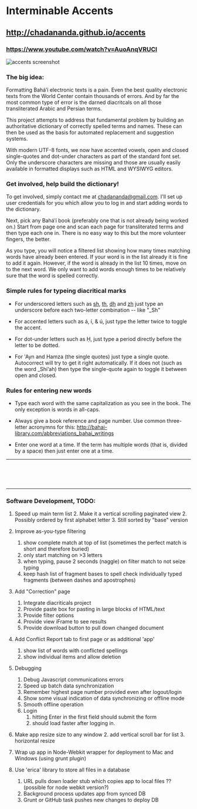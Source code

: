 # Interminable Accents

## http://chadananda.github.io/accents

### https://www.youtube.com/watch?v=AuoAnqVRUCI

![accents screenshot](http://content.screencast.com/users/chadananda/folders/Jing/media/898cce0f-4105-42ae-97cc-af4fdba8bd92/00000490.png)


### The big idea:

Formatting Bahá’í electronic texts is a pain. Even the best quality electronic texts from the World Center contain thousands of errors. And by far the most common type of error is the darned diacritcals on all those transliterated Arabic and Persian terms.

This project attempts to address that fundamental problem by building an authoritative dictionary of correctly spelled terms and names. These can then be used as the basis for automated replacement and suggestion systems.

With modern UTF-8 fonts, we now have accented vowels, open and closed single-quotes and dot-under characters as part of the standard font set. Only the underscore characters are missing and those are usually easily available in formatted displays such as HTML and WYSIWYG editors.



### Get involved, help build the dictionary!

To get involved, simply contact me at <chadananda@gmail.com>. I'll set up user credentials for you which allow you to log in and start adding words to the dictionary.

Next, pick any Bahá’í book (preferably one that is not already being worked on.) Start from page one and scan each page for transliterated terms and then type each one in. There is no easy way to this but the more volunteer fingers, the better.

As you type, you will notice a filtered list showing how many times matching words have already been entered. If your word is in the list already it is fine to add it again. However, if the word is already in the list 10 times, move on to the next word. We only want to add words enough times to be relatively sure that the word is spelled correctly.



### Simple rules for typeing diacritical marks

* For underscored letters such as <u>sh</u>, <u>th</u>, <u>dh</u> and <u>zh</u> just type an underscore before each two-letter combination -- like "_Sh"

* For accented letters such as á, í, & ú, just type the letter twice to toggle the accent.

* For dot-under letters such as Ḥ, just type a period directly before the letter to be dotted.

* For 'Ayn and Hamza (the single quotes) just type a single quote. Autocorrect will try to get it right automatically. If it does not (such as the word _Shí‘ah) then type the single-quote again to toggle it between open and closed.



### Rules for entering new words

* Type each word with the same capitalization as you see in the book. The only exception is words in all-caps.

* Always give a book reference and page number. Use common three-letter acronymns for this: http://bahai-library.com/abbreviations_bahai_writings

* Enter one word at a time. If the term has multiple words (that is, divided by a space) then just enter one at a time.



------------------------

<br><br><br>
 
------------------------


### Software Development, TODO:

1. Speed up main term list 
    2. Make it a vertical scrolling paginated view
    2. Possibly ordered by first alphabet letter 
    3. Still sorted by "base" version

1. Improve as-you-type filtering
    1. show complete match at top of list (sometimes the perfect match is short and therefore buried)
    2. only start matching on >3 letters
    3. when typing, pause 2 seconds (naggle) on filter match to not seize typing
    4. keep hash list of fragment bases to spell check individually typed fragments (between dashes and apostrophes)

1. Add "Correction" page
   1. Integrate diacriticals project
   2. Provide paste box for pasting in large blocks of HTML/text
   3. Provide filter options
   3. Provide view iFrame to see results
   4. Provide download button to pull down changed document

1. Add Conflict Report tab to first page or as additional 'app'
   1. show list of words with conflicted spellings
   2. show individual items and allow deletion 

1. Debugging
   1. Debug Javascript communications errors
   2. Speed up batch data synchronization
   3. Remember highest page number provided even after logout/login
   3. Show some visual indication of data synchronizing or offline mode 
   4. Smooth offline operation
   4. Login  
      1. hitting Enter in the first field should submit the form
      2. should load faster after logging in.

1. Make app resize size to any window
   2. add vertical scroll bar for list
   3. horizontal resize

1. Wrap up app in Node-Webkit wrapper for deployment to Mac and Windows (using grunt plugin)

1. Use 'erica' library to store all files in a database 
   1. URL pulls down loader stub which copies app to local files ?? (possible for node webkit version?)
   2. Background process updates app from synced DB
   3. Grunt or GitHub task pushes new changes to deploy DB





